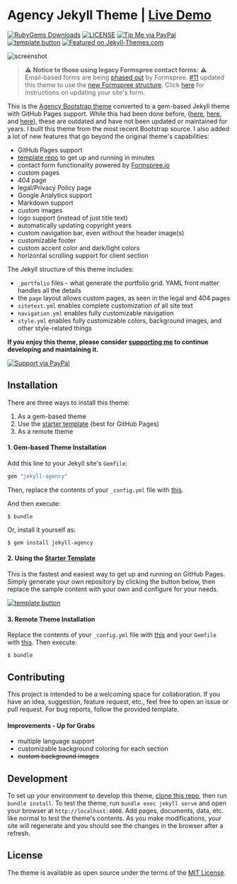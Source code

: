 # Agency Jekyll Theme | [Live Demo](https://raviriley.github.io/agency-jekyll-theme-starter/)
[![RubyGems Downloads](https://img.shields.io/gem/dt/jekyll-agency.svg)](https://rubygems.org/gems/jekyll-agency)
[![LICENSE](https://img.shields.io/badge/license-MIT-lightgrey.svg)](https://github.com/raviriley/agency-jekyll-theme/blob/master/LICENSE.txt)
[![Tip Me via PayPal](https://img.shields.io/badge/PayPal-tip%20me-green.svg?logo=paypal)](https://www.paypal.me/raviriley)
[![template button](https://img.shields.io/badge/-Generate%20theme%20from%20template-brightgreen)](https://github.com/raviriley/agency-jekyll-theme-starter/generate)
[![Featured on Jekyll-Themes.com](https://img.shields.io/badge/featured%20on-JekyllThemes-red.svg)](https://jekyll-themes.com/agency-jekyll-theme/)

![screenshot](https://raw.githubusercontent.com/raviriley/agency-jekyll-theme/master/screenshot.PNG)

>  :warning:  **Notice to those using legacy Formspree contact forms:** :warning: <br>
Email-based forms are being [phased out](https://help.formspree.io/hc/en-us/articles/360056076314) by Formspree. [#11](https://github.com/raviriley/agency-jekyll-theme/pull/11) updated this theme to use the [new Formspree structure](https://help.formspree.io/hc/en-us/articles/360017735154-How-to-prevent-spam). Click [here](https://help.formspree.io/hc/en-us/articles/360056076314) for instructions on updating your site's form.


This is the [Agency Bootstrap theme](https://startbootstrap.com/themes/agency/) converted to a gem-based Jekyll theme with GitHub Pages support. While this had been done before, ([here](https://github.com/y7kim/agency-jekyll-theme), [here](https://github.com/SotiriosVrachas/jekyll-theme-startbootstrap-agency), and [here](https://github.com/laklau/agency-jekyll-theme/)), these are outdated and have not been updated or maintained for years. I built this theme from the most recent Bootstrap source. I also added a lot of new features that go beyond the original theme's capabilities:

- GitHub Pages support
- [template repo][template] to get up and running in minutes
- contact form functionality powered by [Formspree.io](https://formspree.io)
- custom pages
- 404 page
- legal/Privacy Policy page
- Google Analytics support
- Markdown support
- custom images
- logo support (instead of just title text)
- automatically updating copyright years
- custom navigation bar, even without the header image(s)
- customizable footer
- custom accent color and dark/light colors
- horizontal scrolling support for client section
<!--
- custom colors with automatic gradient generation (coming soon)
- site title logo text font customization (coming soon)
- horizontal scrolling support for portfolio section (coming soon)
- about section (different from the timeline) -->

The Jekyll structure of this theme includes:

- `_portfolio` files - what generate the portfolio grid. YAML front matter handles all the details
- the `page` layout allows custom pages, as seen in the legal and 404 pages
- `sitetext.yml` enables complete customization of all site text
- `navigation.yml` enables fully customizable navigation
- `style.yml` enables fully customizable colors, background images, and other style-related things


**If you enjoy this theme, please consider [supporting me](https://www.paypal.me/raviriley) to continue developing and maintaining it.**

[![Support via PayPal](https://cdn.rawgit.com/twolfson/paypal-github-button/1.0.0/dist/button.svg)](https://www.paypal.me/raviriley)

## Installation
There are three ways to install this theme:
1. As a gem-based theme
2. Use the [starter template][template]  (best for GitHub Pages)
3. As a remote theme

#### 1. Gem-based Theme Installation

Add this line to your Jekyll site's `Gemfile`:

```ruby
gem "jekyll-agency"
```

Then, replace the contents of your `_config.yml` file with [this](https://github.com/raviriley/agency-jekyll-theme/blob/master/_config.yml).

And then execute:

    $ bundle

Or, install it yourself as:

    $ gem install jekyll-agency

#### 2. Using the [Starter Template][template]
This is the fastest and easiest way to get up and running on GitHub Pages.
Simply generate your own repository by clicking the button below, then replace the sample content with your own and configure for your needs.

[![template button](https://img.shields.io/badge/-Create%20repository%20from%20template-brightgreen)](https://github.com/raviriley/agency-jekyll-theme-starter/generate)

#### 3. Remote Theme Installation

Replace the contents of your `_config.yml` file with [this](https://raw.githubusercontent.com/raviriley/agency-jekyll-theme-starter/master/_config.yml) and your `Gemfile` with [this](https://raw.githubusercontent.com/raviriley/agency-jekyll-theme-starter/master/Gemfile). Then execute:

    $ bundle


[template]: https://github.com/raviriley/agency-jekyll-theme-starter

<!--
## Documentation and Usage

**TODO:** Write usage instructions here. Describe available layouts, includes, or assets.

navheader is used only for the home page. nav is used everywhere else.

Layouts:

Includes:

-->

## Contributing

This project is intended to be a welcoming space for collaboration. If you have an idea, suggestion, feature request, etc., feel free to open an issue or pull request.
For bug reports, follow the provided template.

#### Improvements - Up for Grabs

- multiple language support
- customizable background coloring for each section
- ~~custom background images~~

## Development

To set up your environment to develop this theme, [clone this repo](https://github.com/raviriley/agency-jekyll-theme.git), then run `bundle install`. To test the theme, run `bundle exec jekyll serve` and open your browser at `http://localhost:4000`. Add pages, documents, data, etc. like normal to test the theme's contents. As you make modifications, your site will regenerate and you should see the changes in the browser after a refresh.

## License

The theme is available as open source under the terms of the [MIT License](https://opensource.org/licenses/MIT).

<!--

## Example Implementations

- [CV Enterprises](https://cventerprises.org)
- [Mortazavi Lab at UC Irvine](https://mortazavilab.github.io/)

-->
